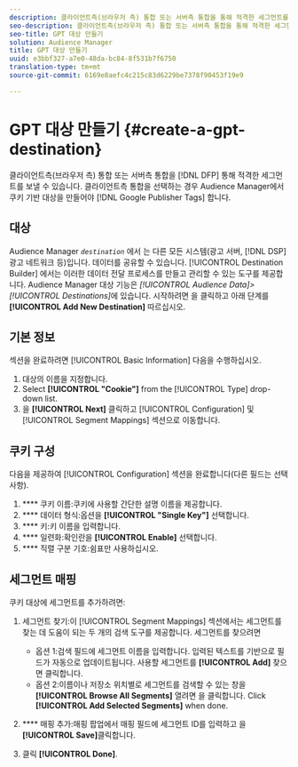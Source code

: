 ```yaml
---
description: 클라이언트측(브라우저 측) 통합 또는 서버측 통합을 통해 적격한 세그먼트를 DFP로 보낼 수 있습니다. 클라이언트측 통합을 선택하는 경우 Audience Manager에서 Google 게시자 태그의 쿠키 기반 대상을 만들어야 합니다.
seo-description: 클라이언트측(브라우저 측) 통합 또는 서버측 통합을 통해 적격한 세그먼트를 DFP로 보낼 수 있습니다. 클라이언트측 통합을 선택하는 경우 Audience Manager에서 Google 게시자 태그의 쿠키 기반 대상을 만들어야 합니다.
seo-title: GPT 대상 만들기
solution: Audience Manager
title: GPT 대상 만들기
uuid: e3bbf327-a7e0-48da-bc84-8f531b7f6750
translation-type: tm+mt
source-git-commit: 6169e8aefc4c215c83d6229be7378f90453f19e9

---
```



# GPT 대상 만들기 {#create-a-gpt-destination}

클라이언트측(브라우저 측) 통합 또는 서버측 통합을 [!DNL DFP] 통해 적격한 세그먼트를 보낼 수 있습니다. 클라이언트측 통합을 선택하는 경우 Audience Manager에서 쿠키 기반 대상을 만들어야 [!DNL Google Publisher Tags] 합니다.

## 대상

Audience Manager *`destination`* 에서 는 다른 모든 시스템(광고 서버, [!DNL DSP]광고 네트워크 등)입니다. 데이터를 공유할 수 있습니다. [!UICONTROL Destination Builder] 에서는 이러한 데이터 전달 프로세스를 만들고 관리할 수 있는 도구를 제공합니다. Audience Manager 대상 기능은 *[!UICONTROL Audience Data]&gt;[!UICONTROL Destinations]*&#x200B;에 있습니다. 시작하려면 을 클릭하고 아래 단계를 **[!UICONTROL Add New Destination]** 따르십시오.

## 기본 정보

섹션을 완료하려면 [!UICONTROL Basic Information] 다음을 수행하십시오.

1. 대상의 이름을 지정합니다.
1. Select **[!UICONTROL "Cookie"]** from the [!UICONTROL Type] drop-down list.
1. 을 **[!UICONTROL Next]** 클릭하고 [!UICONTROL Configuration] 및 [!UICONTROL Segment Mappings] 섹션으로 이동합니다.

## 쿠키 구성

다음을 제공하여 [!UICONTROL Configuration] 섹션을 완료합니다(다른 필드는 선택 사항).

1. **** 쿠키 이름:쿠키에 사용할 간단한 설명 이름을 제공합니다.
1. **** 데이터 형식:옵션을 **[!UICONTROL "Single Key"]** 선택합니다.
1. **** 키:키 이름을 입력합니다.
1. **** 일련화:확인란을 **[!UICONTROL Enable]** 선택합니다.
1. **** 직렬 구분 기호:쉼표만 사용하십시오.

## 세그먼트 매핑

쿠키 대상에 세그먼트를 추가하려면:

1. 세그먼트 찾기:이 [!UICONTROL Segment Mappings] 섹션에서는 세그먼트를 찾는 데 도움이 되는 두 개의 검색 도구를 제공합니다. 세그먼트를 찾으려면

   * 옵션 1:검색 필드에 세그먼트 이름을 입력합니다. 입력된 텍스트를 기반으로 필드가 자동으로 업데이트됩니다. 사용할 세그먼트를 **[!UICONTROL Add]** 찾으면 클릭합니다.
   * 옵션 2:이름이나 저장소 위치별로 세그먼트를 검색할 수 있는 창을 **[!UICONTROL Browse All Segments]** 열려면 을 클릭합니다. Click **[!UICONTROL Add Selected Segments]** when done.

1. **** 매핑 추가:매핑 팝업에서 매핑 필드에 세그먼트 ID를 입력하고 을 **[!UICONTROL Save]**&#x200B;클릭합니다.

1. 클릭 **[!UICONTROL Done]**.